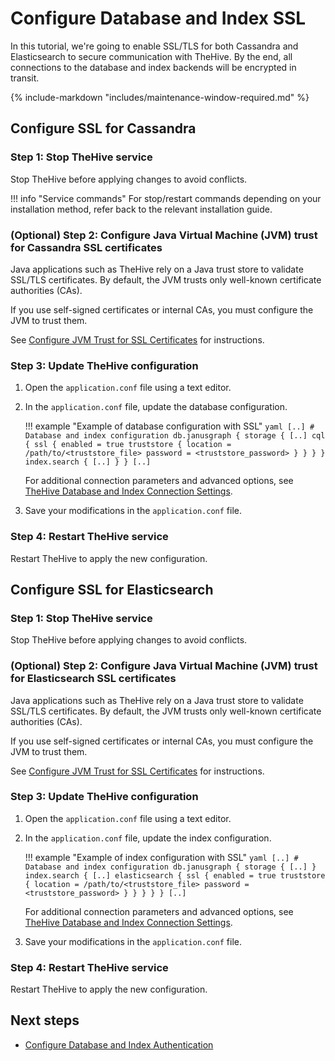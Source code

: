 # Configure Database and Index SSL

In this tutorial, we're going to enable SSL/TLS for both Cassandra and Elasticsearch to secure communication with TheHive. By the end, all connections to the database and index backends will be encrypted in transit.

{% include-markdown "includes/maintenance-window-required.md" %}

## Configure SSL for Cassandra

### Step 1: Stop TheHive service

Stop TheHive before applying changes to avoid conflicts.

!!! info "Service commands"
    For stop/restart commands depending on your installation method, refer back to the relevant installation guide.

### (Optional) Step 2: Configure Java Virtual Machine (JVM) trust for Cassandra SSL certificates

Java applications such as TheHive rely on a Java trust store to validate SSL/TLS certificates. By default, the JVM trusts only well-known certificate authorities (CAs).

If you use self-signed certificates or internal CAs, you must configure the JVM to trust them.

See [Configure JVM Trust for SSL Certificates](../configuration/ssl/configure-ssl-jvm.md) for instructions.

### Step 3: Update TheHive configuration

1. Open the `application.conf` file using a text editor.

2. In the `application.conf` file, update the database configuration.

    !!! example "Example of database configuration with SSL"
        ```yaml
        [..]
        # Database and index configuration
        db.janusgraph {
            storage {
                [..]
                cql {
                    ssl {
                        enabled = true
                        truststore {
                            location = /path/to/<truststore_file>
                            password = <truststore_password>
                        }
                    }
                }
            }
            index.search {
                [..]
            }
        }
        [..]
        ```

    For additional connection parameters and advanced options, see [TheHive Database and Index Connection Settings](cassandra-elasticsearch-connection-settings.md).

3. Save your modifications in the `application.conf` file.

### Step 4: Restart TheHive service

Restart TheHive to apply the new configuration.

## Configure SSL for Elasticsearch

### Step 1: Stop TheHive service

Stop TheHive before applying changes to avoid conflicts.

### (Optional) Step 2: Configure Java Virtual Machine (JVM) trust for Elasticsearch SSL certificates

Java applications such as TheHive rely on a Java trust store to validate SSL/TLS certificates. By default, the JVM trusts only well-known certificate authorities (CAs).

If you use self-signed certificates or internal CAs, you must configure the JVM to trust them.

See [Configure JVM Trust for SSL Certificates](../configuration/ssl/configure-ssl-jvm.md) for instructions.

### Step 3: Update TheHive configuration

1. Open the `application.conf` file using a text editor.

2. In the `application.conf` file, update the index configuration.

    !!! example "Example of index configuration with SSL"
        ```yaml
        [..]
        # Database and index configuration
        db.janusgraph {
            storage {
                [..]
            }
            index.search {
                [..]
                elasticsearch {
                    ssl {
                        enabled = true
                        truststore {
                            location = /path/to/<truststore_file>
                            password = <truststore_password>
                        }
                    }
                }
            }
        }
        [..]
        ```

    For additional connection parameters and advanced options, see [TheHive Database and Index Connection Settings](cassandra-elasticsearch-connection-settings.md).

3. Save your modifications in the `application.conf` file.

### Step 4: Restart TheHive service

Restart TheHive to apply the new configuration.

<h2>Next steps</h2>

* [Configure Database and Index Authentication](configure-authentication-cassandra-elasticsearch.md)